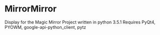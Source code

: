 # MirrorMirror

Display for the Magic Mirror Project written in python 3.5.1
Requires PyQt4, PYOWM, google-api-python_client, pytz
